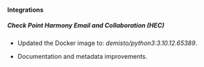 
#### Integrations

##### Check Point Harmony Email and Collaboration (HEC)
- Updated the Docker image to: *demisto/python3:3.10.12.65389*.

- Documentation and metadata improvements.
